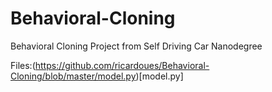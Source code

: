 # Behavioral-Cloning
Behavioral Cloning Project from Self Driving Car Nanodegree

Files:(https://github.com/ricardoues/Behavioral-Cloning/blob/master/model.py)[model.py]
